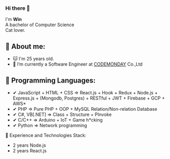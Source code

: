 ### Hi there 👋

I'm **Win**<br>
A bachelor of Computer Science<br>
Cat lover.<br>

🧑 About me:
----------
- 🐱 I'm 25 years old.
- 🌱 I’m currently a Software Engineer at <a href="https://www.codemonday.com">CODEMONDAY</a> Co.,Ltd

💠 Programming Languages:
----------
- ✔ JavaScript + HTML + CSS => React.js + Hook + Redux + Node.js + Express.js + (Mongodb, Postgres) + RESTful + JWT + Firebase + GCP + AWS*
- ✔ PHP => Pure PHP + OOP + MySQL Relation/Non-relation Database
- ✔ C#, VB[.NET] => Class + Structure + PInvoke
- ✔ C/C++ => Arduino + IoT + Game h*cking
- ✔ Python => Network programming

🥞 Experience and Technologies Stack:
- 2 years Node.js
- 2 years React.js
<!--
**stpwin/stpwin** is a ✨ _special_ ✨ repository because its `README.md` (this file) appears on your GitHub profile.

Here are some ideas to get you started:

- 🔭 I’m currently working on ...
- 🌱 I’m currently learning ...
- 👯 I’m looking to collaborate on ...
- 🤔 I’m looking for help with ...
- 💬 Ask me about ...
- 📫 How to reach me: ...
- 😄 Pronouns: ...
- ⚡ Fun fact: ...
-->
